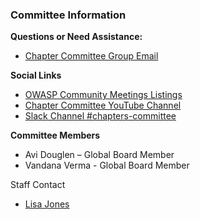 ### Committee Information
**Questions or Need Assistance:** 
* [Chapter Committee Group Email](mailto:chapter-committee@owasp.org)

**Social Links**
* [OWASP Community Meetings Listings](https://owasp.org/www-community/meetings/)
* [Chapter Committee YouTube Channel](https://www.youtube.com/channel/UCE2nt-oqRjwEAPSBtCtNVSw)
* [Slack Channel #chapters-committee](https://app.slack.com/client/T04T40NHX/C010AF25WSZ/details/top)

**Committee Members**
- Avi Douglen – Global Board Member
- Vandana Verma - Global Board Member



Staff Contact
- [Lisa Jones](mailto:lisa.jones@owasp.com)
